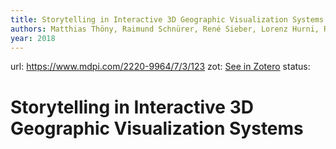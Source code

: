 ```yaml
---
title: Storytelling in Interactive 3D Geographic Visualization Systems
authors: Matthias Thöny, Raimund Schnürer, René Sieber, Lorenz Hurni, Renato Pajarola
year: 2018
---
```

url:  https://www.mdpi.com/2220-9964/7/3/123
zot: [See in Zotero](zotero://select/items/@thonyStorytellingInteractive3D2018)
status:
# Storytelling in Interactive 3D Geographic Visualization Systems




